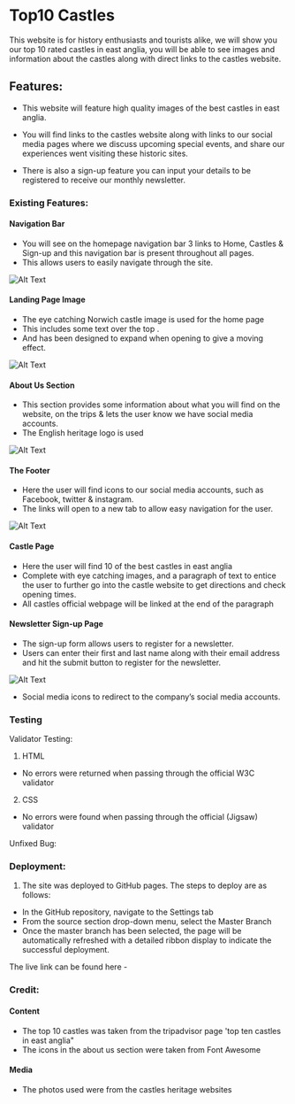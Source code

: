 # Top10 Castles


This website is for history enthusiasts and tourists alike, we will show you our top 10 rated castles in east anglia, you will be able to see images and information about the castles along with direct links to the castles website.



## Features:

- This website will feature high quality images of the best castles in east anglia.

- You will find links to the castles website along with links to our social media pages where we discuss upcoming special events, and share our experiences  went visiting these historic sites.

- There is also a sign-up feature you can  input your details to be registered to receive our monthly newsletter.

### Existing Features:


#### Navigation Bar

- You will see on the homepage navigation bar 3 links to Home, Castles & Sign-up and this navigation bar is present throughout all pages.
- This allows users to easily navigate through the site.

![Alt Text](../project-1/assets/image/NAV-HEADER.png)


#### Landing Page Image

- The  eye catching  Norwich castle image is used for the home page
- This includes some text over the top .
- And has been designed to expand when opening to give a moving effect.

![Alt Text](../project-1/assets/image/landing-page.png)

#### About Us Section

- This section provides some information about what you will find on the website, on the trips & lets the user know we have social media accounts.
- The English heritage logo is used 
 

![Alt Text](../project-1/assets/image/about-us.png)

#### The Footer

- Here the user will find icons to our social media accounts, such as  Facebook, twitter & instagram.
- The links will open to a new tab to allow easy navigation for the user.

![Alt Text](../project-1/assets/image/footer.png)

#### Castle Page

- Here the user will find 10 of the best castles in east anglia
- Complete with eye catching images, and a paragraph of text to entice the user to further go into the castle website to get directions and check opening times.
- All castles official webpage will be linked at the end of the paragraph

#### Newsletter Sign-up Page


- The sign-up form allows users to register for a newsletter.
- Users can enter their first and last name along with their email address and hit the submit button to register for the newsletter.

![Alt Text](../project-1/assets/image/signup-page.png)

- Social media icons to redirect to the company’s social media accounts.



### Testing 

Validator Testing:

1. HTML
- No errors were returned when passing through the official W3C validator
2. CSS
- No errors were found when passing through the official (Jigsaw) validator

Unfixed Bug:

### Deployment:

1. The site was deployed to GitHub pages. The steps to deploy are as follows:
- In the GitHub repository, navigate to the Settings tab
- From the source section drop-down menu, select the Master Branch
- Once the master branch has been selected, the page will be automatically refreshed with a detailed ribbon display to indicate the successful deployment.

The live link can be found here - 


### Credit:

#### Content 
- The top 10 castles was taken from the tripadvisor page 'top ten castles in east anglia"
- The icons in the about us section were taken from Font Awesome


#### Media
- The photos used were from the castles heritage websites







